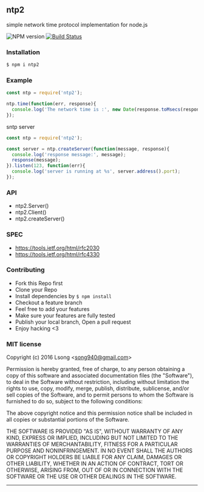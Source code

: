 ## ntp2

simple network time protocol implementation for node.js

![NPM version](https://img.shields.io/npm/v/ntp2.svg?style=flat)
[![Build Status](https://travis-ci.org/song940/node-ntp.svg?branch=master)](https://travis-ci.org/song940/node-ntp)

### Installation

```bash
$ npm i ntp2
```

### Example

```js
const ntp = require('ntp2');

ntp.time(function(err, response){
  console.log('The network time is :', new Date(response.toMsecs(response.transmitTimestamp)));
});
```

sntp server

```js
const ntp = require('ntp2');

const server = ntp.createServer(function(message, response){
  console.log('response message:', message);
  response(message);
}).listen(123, function(err){
  console.log('server is running at %s', server.address().port);
});
```

### API

- ntp2.Server()
- ntp2.Client()
- ntp2.createServer()

### SPEC

+ https://tools.ietf.org/html/rfc2030
+ https://tools.ietf.org/html/rfc4330

### Contributing
- Fork this Repo first
- Clone your Repo
- Install dependencies by `$ npm install`
- Checkout a feature branch
- Feel free to add your features
- Make sure your features are fully tested
- Publish your local branch, Open a pull request
- Enjoy hacking <3

### MIT license
Copyright (c) 2016 Lsong &lt;song940@gmail.com&gt;

Permission is hereby granted, free of charge, to any person obtaining a copy
of this software and associated documentation files (the &quot;Software&quot;), to deal
in the Software without restriction, including without limitation the rights
to use, copy, modify, merge, publish, distribute, sublicense, and/or sell
copies of the Software, and to permit persons to whom the Software is
furnished to do so, subject to the following conditions:

The above copyright notice and this permission notice shall be included in
all copies or substantial portions of the Software.

THE SOFTWARE IS PROVIDED &quot;AS IS&quot;, WITHOUT WARRANTY OF ANY KIND, EXPRESS OR
IMPLIED, INCLUDING BUT NOT LIMITED TO THE WARRANTIES OF MERCHANTABILITY,
FITNESS FOR A PARTICULAR PURPOSE AND NONINFRINGEMENT. IN NO EVENT SHALL THE
AUTHORS OR COPYRIGHT HOLDERS BE LIABLE FOR ANY CLAIM, DAMAGES OR OTHER
LIABILITY, WHETHER IN AN ACTION OF CONTRACT, TORT OR OTHERWISE, ARISING FROM,
OUT OF OR IN CONNECTION WITH THE SOFTWARE OR THE USE OR OTHER DEALINGS IN
THE SOFTWARE.

---
